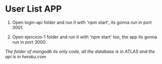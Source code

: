 # User List APP

1) Open login-api folder and run it with 'npm start', its gonna run in port 3001.

2) Open ejercicio-1 folder and run it with 'npm start' too, the app its gonna run in port 3000. 


*The folder of mongodb its only code, all the database is in ATLAS and the api is in heroku.com*
